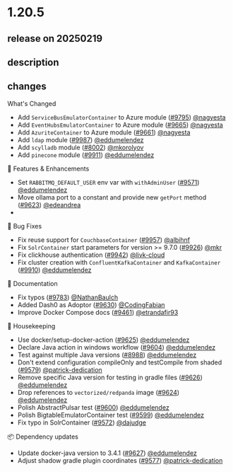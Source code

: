 # 1.20.5

## release on 20250219

## description

## changes

What's Changed

* Add <code>ServiceBusEmulatorContainer</code> to Azure module (<a class="issue-link js-issue-link" data-error-text="Failed to load title" data-id="2790908887" data-permission-text="Title is private" data-url="https://github.com/testcontainers/testcontainers-java/issues/9795" data-hovercard-type="pull_request" data-hovercard-url="/testcontainers/testcontainers-java/pull/9795/hovercard" href="https://github.com/testcontainers/testcontainers-java/pull/9795">#9795</a>) <a class="user-mention notranslate" data-hovercard-type="user" data-hovercard-url="/users/nagyesta/hovercard" data-octo-click="hovercard-link-click" data-octo-dimensions="link_type:self" href="https://github.com/nagyesta">@nagyesta</a>
* Add <code>EventHubsEmulatorContainer</code> to Azure module (<a class="issue-link js-issue-link" data-error-text="Failed to load title" data-id="2756085324" data-permission-text="Title is private" data-url="https://github.com/testcontainers/testcontainers-java/issues/9665" data-hovercard-type="pull_request" data-hovercard-url="/testcontainers/testcontainers-java/pull/9665/hovercard" href="https://github.com/testcontainers/testcontainers-java/pull/9665">#9665</a>) <a class="user-mention notranslate" data-hovercard-type="user" data-hovercard-url="/users/nagyesta/hovercard" data-octo-click="hovercard-link-click" data-octo-dimensions="link_type:self" href="https://github.com/nagyesta">@nagyesta</a>
* Add <code>AzuriteContainer</code> to Azure module (<a class="issue-link js-issue-link" data-error-text="Failed to load title" data-id="2751590721" data-permission-text="Title is private" data-url="https://github.com/testcontainers/testcontainers-java/issues/9661" data-hovercard-type="pull_request" data-hovercard-url="/testcontainers/testcontainers-java/pull/9661/hovercard" href="https://github.com/testcontainers/testcontainers-java/pull/9661">#9661</a>) <a class="user-mention notranslate" data-hovercard-type="user" data-hovercard-url="/users/nagyesta/hovercard" data-octo-click="hovercard-link-click" data-octo-dimensions="link_type:self" href="https://github.com/nagyesta">@nagyesta</a>
* Add <code>ldap</code> module (<a class="issue-link js-issue-link" data-error-text="Failed to load title" data-id="2862086318" data-permission-text="Title is private" data-url="https://github.com/testcontainers/testcontainers-java/issues/9987" data-hovercard-type="pull_request" data-hovercard-url="/testcontainers/testcontainers-java/pull/9987/hovercard" href="https://github.com/testcontainers/testcontainers-java/pull/9987">#9987</a>) <a class="user-mention notranslate" data-hovercard-type="user" data-hovercard-url="/users/eddumelendez/hovercard" data-octo-click="hovercard-link-click" data-octo-dimensions="link_type:self" href="https://github.com/eddumelendez">@eddumelendez</a>
* Add <code>scylladb</code> module (<a class="issue-link js-issue-link" data-error-text="Failed to load title" data-id="2056279188" data-permission-text="Title is private" data-url="https://github.com/testcontainers/testcontainers-java/issues/8002" data-hovercard-type="pull_request" data-hovercard-url="/testcontainers/testcontainers-java/pull/8002/hovercard" href="https://github.com/testcontainers/testcontainers-java/pull/8002">#8002</a>) <a class="user-mention notranslate" data-hovercard-type="user" data-hovercard-url="/users/mkorolyov/hovercard" data-octo-click="hovercard-link-click" data-octo-dimensions="link_type:self" href="https://github.com/mkorolyov">@mkorolyov</a>
* Add <code>pinecone</code> module (<a class="issue-link js-issue-link" data-error-text="Failed to load title" data-id="2821696097" data-permission-text="Title is private" data-url="https://github.com/testcontainers/testcontainers-java/issues/9911" data-hovercard-type="pull_request" data-hovercard-url="/testcontainers/testcontainers-java/pull/9911/hovercard" href="https://github.com/testcontainers/testcontainers-java/pull/9911">#9911</a>) <a class="user-mention notranslate" data-hovercard-type="user" data-hovercard-url="/users/eddumelendez/hovercard" data-octo-click="hovercard-link-click" data-octo-dimensions="link_type:self" href="https://github.com/eddumelendez">@eddumelendez</a>

🚀 Features & Enhancements

* Set <code>RABBITMQ_DEFAULT_USER</code> env var with <code>withAdminUser</code> (<a class="issue-link js-issue-link" data-error-text="Failed to load title" data-id="2695591222" data-permission-text="Title is private" data-url="https://github.com/testcontainers/testcontainers-java/issues/9571" data-hovercard-type="pull_request" data-hovercard-url="/testcontainers/testcontainers-java/pull/9571/hovercard" href="https://github.com/testcontainers/testcontainers-java/pull/9571">#9571</a>) <a class="user-mention notranslate" data-hovercard-type="user" data-hovercard-url="/users/eddumelendez/hovercard" data-octo-click="hovercard-link-click" data-octo-dimensions="link_type:self" href="https://github.com/eddumelendez">@eddumelendez</a>
* Move ollama port to a constant and provide new <code>getPort</code> method (<a class="issue-link js-issue-link" data-error-text="Failed to load title" data-id="2730612022" data-permission-text="Title is private" data-url="https://github.com/testcontainers/testcontainers-java/issues/9623" data-hovercard-type="pull_request" data-hovercard-url="/testcontainers/testcontainers-java/pull/9623/hovercard" href="https://github.com/testcontainers/testcontainers-java/pull/9623">#9623</a>) <a class="user-mention notranslate" data-hovercard-type="user" data-hovercard-url="/users/edeandrea/hovercard" data-octo-click="hovercard-link-click" data-octo-dimensions="link_type:self" href="https://github.com/edeandrea">@edeandrea</a>
* 

🐛 Bug Fixes

* Fix reuse support for <code>CouchbaseContainer</code> (<a class="issue-link js-issue-link" data-error-text="Failed to load title" data-id="2848711152" data-permission-text="Title is private" data-url="https://github.com/testcontainers/testcontainers-java/issues/9957" data-hovercard-type="pull_request" data-hovercard-url="/testcontainers/testcontainers-java/pull/9957/hovercard" href="https://github.com/testcontainers/testcontainers-java/pull/9957">#9957</a>) <a class="user-mention notranslate" data-hovercard-type="user" data-hovercard-url="/users/albihnf/hovercard" data-octo-click="hovercard-link-click" data-octo-dimensions="link_type:self" href="https://github.com/albihnf">@albihnf</a>
* Fix <code>SolrContainer</code> start parameters for version >= 9.7.0 (<a class="issue-link js-issue-link" data-error-text="Failed to load title" data-id="2823579793" data-permission-text="Title is private" data-url="https://github.com/testcontainers/testcontainers-java/issues/9926" data-hovercard-type="pull_request" data-hovercard-url="/testcontainers/testcontainers-java/pull/9926/hovercard" href="https://github.com/testcontainers/testcontainers-java/pull/9926">#9926</a>) <a class="user-mention notranslate" data-hovercard-type="user" data-hovercard-url="/users/mkr/hovercard" data-octo-click="hovercard-link-click" data-octo-dimensions="link_type:self" href="https://github.com/mkr">@mkr</a>
* Fix clickhouse authentication (<a class="issue-link js-issue-link" data-error-text="Failed to load title" data-id="2837082552" data-permission-text="Title is private" data-url="https://github.com/testcontainers/testcontainers-java/issues/9942" data-hovercard-type="pull_request" data-hovercard-url="/testcontainers/testcontainers-java/pull/9942/hovercard" href="https://github.com/testcontainers/testcontainers-java/pull/9942">#9942</a>) <a class="user-mention notranslate" data-hovercard-type="user" data-hovercard-url="/users/livk-cloud/hovercard" data-octo-click="hovercard-link-click" data-octo-dimensions="link_type:self" href="https://github.com/livk-cloud">@livk-cloud</a>
* Fix cluster creation with <code>ConfluentKafkaContainer</code> and <code>KafkaContainer</code> (<a class="issue-link js-issue-link" data-error-text="Failed to load title" data-id="2819560865" data-permission-text="Title is private" data-url="https://github.com/testcontainers/testcontainers-java/issues/9910" data-hovercard-type="pull_request" data-hovercard-url="/testcontainers/testcontainers-java/pull/9910/hovercard" href="https://github.com/testcontainers/testcontainers-java/pull/9910">#9910</a>) <a class="user-mention notranslate" data-hovercard-type="user" data-hovercard-url="/users/eddumelendez/hovercard" data-octo-click="hovercard-link-click" data-octo-dimensions="link_type:self" href="https://github.com/eddumelendez">@eddumelendez</a>

📖 Documentation

* Fix typos (<a class="issue-link js-issue-link" data-error-text="Failed to load title" data-id="2782848636" data-permission-text="Title is private" data-url="https://github.com/testcontainers/testcontainers-java/issues/9783" data-hovercard-type="pull_request" data-hovercard-url="/testcontainers/testcontainers-java/pull/9783/hovercard" href="https://github.com/testcontainers/testcontainers-java/pull/9783">#9783</a>) <a class="user-mention notranslate" data-hovercard-type="user" data-hovercard-url="/users/NathanBaulch/hovercard" data-octo-click="hovercard-link-click" data-octo-dimensions="link_type:self" href="https://github.com/NathanBaulch">@NathanBaulch</a>
* Added Dash0 as Adoptor (<a class="issue-link js-issue-link" data-error-text="Failed to load title" data-id="2737708137" data-permission-text="Title is private" data-url="https://github.com/testcontainers/testcontainers-java/issues/9630" data-hovercard-type="pull_request" data-hovercard-url="/testcontainers/testcontainers-java/pull/9630/hovercard" href="https://github.com/testcontainers/testcontainers-java/pull/9630">#9630</a>) <a class="user-mention notranslate" data-hovercard-type="user" data-hovercard-url="/users/CodingFabian/hovercard" data-octo-click="hovercard-link-click" data-octo-dimensions="link_type:self" href="https://github.com/CodingFabian">@CodingFabian</a>
* Improve Docker Compose docs (<a class="issue-link js-issue-link" data-error-text="Failed to load title" data-id="2614361164" data-permission-text="Title is private" data-url="https://github.com/testcontainers/testcontainers-java/issues/9461" data-hovercard-type="pull_request" data-hovercard-url="/testcontainers/testcontainers-java/pull/9461/hovercard" href="https://github.com/testcontainers/testcontainers-java/pull/9461">#9461</a>) <a class="user-mention notranslate" data-hovercard-type="user" data-hovercard-url="/users/etrandafir93/hovercard" data-octo-click="hovercard-link-click" data-octo-dimensions="link_type:self" href="https://github.com/etrandafir93">@etrandafir93</a>

🧹 Housekeeping

* Use docker/setup-docker-action (<a class="issue-link js-issue-link" data-error-text="Failed to load title" data-id="2730895852" data-permission-text="Title is private" data-url="https://github.com/testcontainers/testcontainers-java/issues/9625" data-hovercard-type="pull_request" data-hovercard-url="/testcontainers/testcontainers-java/pull/9625/hovercard" href="https://github.com/testcontainers/testcontainers-java/pull/9625">#9625</a>) <a class="user-mention notranslate" data-hovercard-type="user" data-hovercard-url="/users/eddumelendez/hovercard" data-octo-click="hovercard-link-click" data-octo-dimensions="link_type:self" href="https://github.com/eddumelendez">@eddumelendez</a>
* Declare Java action in windows workflow (<a class="issue-link js-issue-link" data-error-text="Failed to load title" data-id="2721254845" data-permission-text="Title is private" data-url="https://github.com/testcontainers/testcontainers-java/issues/9604" data-hovercard-type="pull_request" data-hovercard-url="/testcontainers/testcontainers-java/pull/9604/hovercard" href="https://github.com/testcontainers/testcontainers-java/pull/9604">#9604</a>) <a class="user-mention notranslate" data-hovercard-type="user" data-hovercard-url="/users/eddumelendez/hovercard" data-octo-click="hovercard-link-click" data-octo-dimensions="link_type:self" href="https://github.com/eddumelendez">@eddumelendez</a>
* Test against multiple Java versions (<a class="issue-link js-issue-link" data-error-text="Failed to load title" data-id="2428148448" data-permission-text="Title is private" data-url="https://github.com/testcontainers/testcontainers-java/issues/8988" data-hovercard-type="pull_request" data-hovercard-url="/testcontainers/testcontainers-java/pull/8988/hovercard" href="https://github.com/testcontainers/testcontainers-java/pull/8988">#8988</a>) <a class="user-mention notranslate" data-hovercard-type="user" data-hovercard-url="/users/eddumelendez/hovercard" data-octo-click="hovercard-link-click" data-octo-dimensions="link_type:self" href="https://github.com/eddumelendez">@eddumelendez</a>
* Don't extend configuration compileOnly and testCompile from shaded (<a class="issue-link js-issue-link" data-error-text="Failed to load title" data-id="2709117791" data-permission-text="Title is private" data-url="https://github.com/testcontainers/testcontainers-java/issues/9579" data-hovercard-type="pull_request" data-hovercard-url="/testcontainers/testcontainers-java/pull/9579/hovercard" href="https://github.com/testcontainers/testcontainers-java/pull/9579">#9579</a>) <a class="user-mention notranslate" data-hovercard-type="user" data-hovercard-url="/users/patrick-dedication/hovercard" data-octo-click="hovercard-link-click" data-octo-dimensions="link_type:self" href="https://github.com/patrick-dedication">@patrick-dedication</a>
* Remove specific Java version for testing in gradle files (<a class="issue-link js-issue-link" data-error-text="Failed to load title" data-id="2731199253" data-permission-text="Title is private" data-url="https://github.com/testcontainers/testcontainers-java/issues/9626" data-hovercard-type="pull_request" data-hovercard-url="/testcontainers/testcontainers-java/pull/9626/hovercard" href="https://github.com/testcontainers/testcontainers-java/pull/9626">#9626</a>) <a class="user-mention notranslate" data-hovercard-type="user" data-hovercard-url="/users/eddumelendez/hovercard" data-octo-click="hovercard-link-click" data-octo-dimensions="link_type:self" href="https://github.com/eddumelendez">@eddumelendez</a>
* Drop references to <code>vectorized/redpanda</code> image (<a class="issue-link js-issue-link" data-error-text="Failed to load title" data-id="2730831945" data-permission-text="Title is private" data-url="https://github.com/testcontainers/testcontainers-java/issues/9624" data-hovercard-type="pull_request" data-hovercard-url="/testcontainers/testcontainers-java/pull/9624/hovercard" href="https://github.com/testcontainers/testcontainers-java/pull/9624">#9624</a>) <a class="user-mention notranslate" data-hovercard-type="user" data-hovercard-url="/users/eddumelendez/hovercard" data-octo-click="hovercard-link-click" data-octo-dimensions="link_type:self" href="https://github.com/eddumelendez">@eddumelendez</a>
* Polish AbstractPulsar test (<a class="issue-link js-issue-link" data-error-text="Failed to load title" data-id="2716026501" data-permission-text="Title is private" data-url="https://github.com/testcontainers/testcontainers-java/issues/9600" data-hovercard-type="pull_request" data-hovercard-url="/testcontainers/testcontainers-java/pull/9600/hovercard" href="https://github.com/testcontainers/testcontainers-java/pull/9600">#9600</a>) <a class="user-mention notranslate" data-hovercard-type="user" data-hovercard-url="/users/eddumelendez/hovercard" data-octo-click="hovercard-link-click" data-octo-dimensions="link_type:self" href="https://github.com/eddumelendez">@eddumelendez</a>
* Polish BigtableEmulatorContainer test (<a class="issue-link js-issue-link" data-error-text="Failed to load title" data-id="2715991001" data-permission-text="Title is private" data-url="https://github.com/testcontainers/testcontainers-java/issues/9599" data-hovercard-type="pull_request" data-hovercard-url="/testcontainers/testcontainers-java/pull/9599/hovercard" href="https://github.com/testcontainers/testcontainers-java/pull/9599">#9599</a>) <a class="user-mention notranslate" data-hovercard-type="user" data-hovercard-url="/users/eddumelendez/hovercard" data-octo-click="hovercard-link-click" data-octo-dimensions="link_type:self" href="https://github.com/eddumelendez">@eddumelendez</a>
* Fix typo in SolrContainer (<a class="issue-link js-issue-link" data-error-text="Failed to load title" data-id="2697545696" data-permission-text="Title is private" data-url="https://github.com/testcontainers/testcontainers-java/issues/9572" data-hovercard-type="pull_request" data-hovercard-url="/testcontainers/testcontainers-java/pull/9572/hovercard" href="https://github.com/testcontainers/testcontainers-java/pull/9572">#9572</a>) <a class="user-mention notranslate" data-hovercard-type="user" data-hovercard-url="/users/dajudge/hovercard" data-octo-click="hovercard-link-click" data-octo-dimensions="link_type:self" href="https://github.com/dajudge">@dajudge</a>

📦 Dependency updates

* Update docker-java version to 3.4.1 (<a class="issue-link js-issue-link" data-error-text="Failed to load title" data-id="2733892616" data-permission-text="Title is private" data-url="https://github.com/testcontainers/testcontainers-java/issues/9627" data-hovercard-type="pull_request" data-hovercard-url="/testcontainers/testcontainers-java/pull/9627/hovercard" href="https://github.com/testcontainers/testcontainers-java/pull/9627">#9627</a>) <a class="user-mention notranslate" data-hovercard-type="user" data-hovercard-url="/users/eddumelendez/hovercard" data-octo-click="hovercard-link-click" data-octo-dimensions="link_type:self" href="https://github.com/eddumelendez">@eddumelendez</a>
* Adjust shadow gradle plugin coordinates (<a class="issue-link js-issue-link" data-error-text="Failed to load title" data-id="2707373590" data-permission-text="Title is private" data-url="https://github.com/testcontainers/testcontainers-java/issues/9577" data-hovercard-type="pull_request" data-hovercard-url="/testcontainers/testcontainers-java/pull/9577/hovercard" href="https://github.com/testcontainers/testcontainers-java/pull/9577">#9577</a>) <a class="user-mention notranslate" data-hovercard-type="user" data-hovercard-url="/users/patrick-dedication/hovercard" data-octo-click="hovercard-link-click" data-octo-dimensions="link_type:self" href="https://github.com/patrick-dedication">@patrick-dedication</a>

